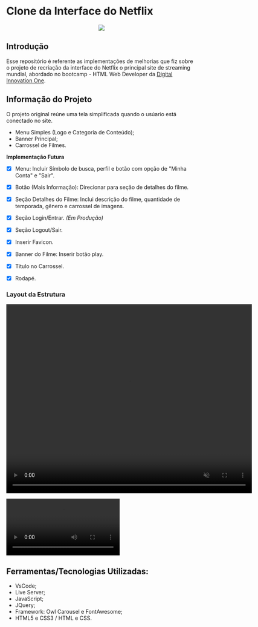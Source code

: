 # Clone da Interface do Netflix
<p align="center">
  <img src="https://www.popsci.com/resizer/0eQsCPRWhjB3PNPxqrtRnPNGxwA=/1200x628/smart/arc-anglerfish-arc2-prod-bonnier.s3.amazonaws.com/public/AUSBJ7SDRWXMD7VXVNJASUT6ME.jpg">
</p>

## Introdução
Esse repositório é referente as implementações de melhorias que fiz sobre o projeto de recriação da interface do Netflix o principal site de streaming mundial, abordado no bootcamp - HTML Web Developer da <a href="https://web.digitalinnovation.one">Digital Innovation One</a>.

## Informação do Projeto
O projeto original reúne uma tela simplificada quando o usúario está conectado no site.

- Menu Simples (Logo e Categoria de Conteúdo);
- Banner Principal;
- Carrossel de Filmes.

<b> Implementação Futura </b>
- [x] Menu: Incluir Símbolo de busca, perfil e botão com opção de "Minha Conta" e "Sair".
- [x] Botão (Mais Informação): Direcionar para seção de detalhes do filme. 
- [x] Seção Detalhes do Filme: Inclui descrição do filme, quantidade de temporada, gênero e carrossel de imagens. 
- [x] Seção Login/Entrar. <i> (Em Produção) </i>
- [x] Seção Logout/Sair. 
- [x] Inserir Favicon.
- [x] Banner do Filme: Inserir botão play.
- [x] Titulo no Carrossel.
- [x] Rodapé.


### Layout da Estrutura
<p align="center">
    <video width="650" height="500" muted autoplay>
        <source src="layout/video.mp4"type="video/mp4">
        Seu navegador não suporta a tag de vídeo.
    </video>
</p>

<video src="layout/video.mp4"></video>

## Ferramentas/Tecnologias Utilizadas:
- VsCode;
- Live Server;
- JavaScript;
- JQuery;
- Framework: Owl Carousel e FontAwesome;
- HTML5 e CSS3 / HTML e CSS.
